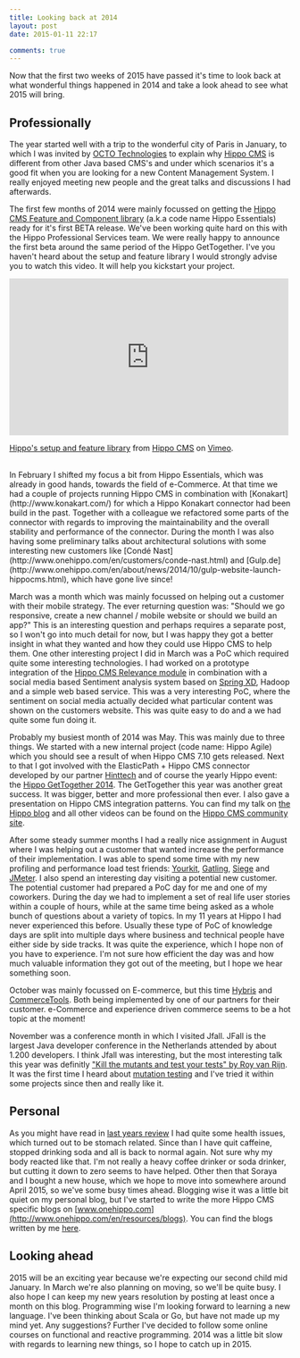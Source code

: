 ```yaml
---
title: Looking back at 2014
layout: post
date: 2015-01-11 22:17

comments: true
---
```


Now that the first two weeks of 2015 have passed it's time to look back at what wonderful things happened in 2014 and take a look ahead to see what 2015 will bring.

## Professionally

The year started well with a trip to the wonderful city of Paris in January, to which I was invited by [OCTO Technologies](http://www.octo.com/en) to explain why [Hippo CMS](https://www.onehippo.org) is different from other Java based CMS's and under which scenarios it's a good fit when you are looking for a new Content Management System. I really enjoyed meeting new people and the great talks and discussions I had afterwards.

The first few months of 2014 were mainly focussed on getting the [Hippo CMS Feature and Component library](https://www.onehippo.org/library/about/release-notes/hippo-setup-and-feature-library.html) (a.k.a code name Hippo Essentials) ready for it's first BETA release. We've been working quite hard on this with the Hippo Professional Services team. We were really happy to announce the first beta around the same period of the Hippo GetTogether. I've you haven't heard about the setup and feature library I would strongly advise you to watch this video. It will help you kickstart your project.

<div class="embed-responsive embed-responsive-16by9">
    <iframe class="embed-responsive-item" src="https://player.vimeo.com/video/105642248" width="500" height="281" frameborder="0" webkitallowfullscreen mozallowfullscreen allowfullscreen></iframe> <p><a href="https://vimeo.com/105642248">Hippo's setup and feature library</a> from <a href="https://vimeo.com/hippocms">Hippo CMS</a> on <a href="https://vimeo.com">Vimeo</a>.
    </p>
</div>

<br>
In February I shifted my focus a bit from Hippo Essentials, which was already in good hands, towards the field of e-Commerce. At that time we had a couple of projects running Hippo CMS in combination with [Konakart](http://www.konakart.com/) for which a Hippo Konakart connector had been build in the past. Together with a colleague we refactored some parts of the connector with regards to improving the maintainability and the overall stability and performance of the connector. During the month I was also having some preliminary talks about architectural solutions with some interesting new customers like [Condé Nast](http://www.onehippo.com/en/customers/conde-nast.html) and [Gulp.de](http://www.onehippo.com/en/about/news/2014/10/gulp-website-launch-hippocms.html), which have gone live since!

March was a month which was mainly focussed on helping out a customer with their mobile strategy. The ever returning question was: "Should we go responsive, create a new channel / mobile website or should we build an app?" This is an interesting question and perhaps requires a separate post, so I won't go into much detail for now, but I was happy they got a better insight in what they wanted and how they could use Hippo CMS to help them.
One other interesting project I did in March was a PoC which required quite some interesting technologies. I had worked on a prototype integration of the [Hippo CMS Relevance module](http://www.onehippo.org/library/enterprise/enterprise-features/targeting/targeting.html) in combination with a social media based Sentiment analysis system based on [Spring XD](http://projects.spring.io/spring-xd/), Hadoop and a simple web based service. This was a very interesting PoC, where the sentiment on social media actually decided what particular content was shown on the customers website. This was quite easy to do and a we had quite some fun doing it.

Probably my busiest month of 2014 was May. This was mainly due to three things. We started with a new internal project (code name: Hippo Agile) which you should see a result of when Hippo CMS 7.10 gets released. Next to that I got involved with the ElasticPath + Hippo CMS connector developed by our partner [Hinttech](http://www.hinttech.com/) and of course the yearly Hippo event: the [Hippo GetTogether 2014](http://hgt14.onehippo.org/). The GetTogether this year was another great success. It was bigger, better and more professional then ever. I also gave a presentation on Hippo CMS integration patterns. You can find my talk on [the Hippo blog](http://www.onehippo.com/en/resources/blogs/facet/hippo-cms-integration-patters.html) and all other videos can be found on the [Hippo CMS community site](http://www.onehippo.org/library/about/community/hippo-gettogether-2014-videos.html).

After some steady summer months I had a really nice assignment in August where I was helping out a customer that wanted increase the performance of their implementation. I was able to spend some time with my new profiling and performance load test friends: [Yourkit](http://www.yourkit.com/), [Gatling](http://gatling.io/), [Siege](http://www.joedog.org/siege-home/) and [JMeter](http://jmeter.apache.org/). I also spend an interesting day visiting a potential new customer. The potential customer had prepared a PoC day for me and one of my coworkers. During the day we had to implement a set of real life user stories within a couple of hours, while at the same time being asked as a whole bunch of questions about a variety of topics. In my 11 years at Hippo I had never experienced this before. Usually these type of PoC of knowledge days are split into multiple days where business and technical people have either side by side tracks. It was quite the experience, which I hope non of you have to experience. I'm not sure how efficient the day was and how much valuable information they got out of the meeting, but I hope we hear something soon.

October was mainly focussed on E-commerce, but this time [Hybris](http://www.hybris.com/en/) and [CommerceTools](http://www.hybris.com/en/). Both being implemented by one of our partners for their customer. e-Commerce and experience driven commerce seems to be a hot topic at the moment!

November was a conference month in which I visited Jfall. JFall is the largest Java developer conference in the Netherlands attended by about 1.200 developers. I think Jfall was interesting, but the most interesting talk this year was definitly ["Kill the mutants and test your tests" by Roy van Rijn](http://www.nljug.org/jfall/session/kill-the-mutants-and-test-your-tests/107/). It was the first time I heard about [mutation testing](http://en.wikipedia.org/wiki/Mutation_testing) and I've tried it within some projects since then and really like it.

## Personal
As you might have read in [last years review](http://blog.jeroenreijn.com/2014/03/looking-back-at-2013.html) I had quite some health issues, which turned out to be stomach related. Since than I have quit caffeine, stopped drinking soda and all is back to normal again. Not sure why my body reacted like that. I'm not really a heavy coffee drinker or soda drinker, but cutting it down to zero seems to have helped. Other then that Soraya and I bought a new house, which we hope to move into somewhere around April 2015, so we've some busy times ahead. Blogging wise it was a little bit quiet on my personal blog, but I've started to write the more Hippo CMS specific blogs on [www.onehippo.com](http://www.onehippo.com/en/resources/blogs). You can find the blogs written by me  [here](http://www.onehippo.com/en/resources/blogs/facet/Author/Jeroen+Reijn).

## Looking ahead
2015 will be an exciting year because we're expecting our second child mid January. In March we're also planning on moving, so we'll be quite busy. I also hope I can keep my new years resolution by posting at least once a month on this blog. Programming wise I'm looking forward to learning a new language. I've been thinking about Scala or Go, but have not made up my mind yet. Any suggestions? Further I've decided to follow some online courses on functional and reactive programming. 2014 was a little bit slow with regards to learning new things, so I hope to catch up in 2015.
